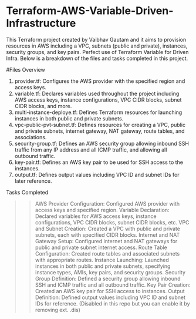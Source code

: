 # Terraform-AWS-Variable-Driven-Infrastructure


This Terraform project created by Vaibhav Gautam and it aims to provision resources in AWS including a VPC, subnets (public and private), instances, security groups, and key pairs. Perfect use of Terraform Variable for Driven Infra. Below is a breakdown of the files and tasks completed in this project.


#Files Overview 

1. provider.tf: Configures the AWS provider with the specified region and access keys.
2. variable.tf: Declares variables used throughout the project including AWS access keys, instance configurations, VPC CIDR blocks, subnet CIDR blocks, and more.
3. multi-instance-deploye.tf: Defines Terraform resources for launching instances in both public and private subnets.
4. vpc-public-pvt-subnet.tf: Defines resources for creating a VPC, public and private subnets, internet gateway, NAT gateway, route tables, and associations.
5. security-group.tf: Defines an AWS security group allowing inbound SSH traffic from any IP address and all ICMP traffic, and allowing all outbound traffic.
6. key-pair.tf: Defines an AWS key pair to be used for SSH access to the instances.
7. output.tf: Defines output values including VPC ID and subnet IDs for later reference.


Tasks Completed
>> AWS Provider Configuration: Configured AWS provider with access keys and specified region.
>> Variable Declaration: Declared variables for AWS access keys, instance configurations, VPC CIDR blocks, subnet CIDR blocks, etc.
>> VPC and Subnet Creation: Created a VPC with public and private subnets, each with specified CIDR blocks.
>> Internet and NAT Gateway Setup: Configured internet and NAT gateways for public and private subnet internet access.
>> Route Table Configuration: Created route tables and associated subnets with appropriate routes.
>> Instance Launching: Launched instances in both public and private subnets, specifying instance types, AMIs, key pairs, and security groups.
>> Security Group Definition: Defined a security group allowing inbound SSH and ICMP traffic and all outbound traffic.
>> Key Pair Creation: Created an AWS key pair for SSH access to instances.
>> Output Definition: Defined output values including VPC ID and subnet IDs for reference.  (Disabled in this repo but you can enable it by removing ext. .dis)

